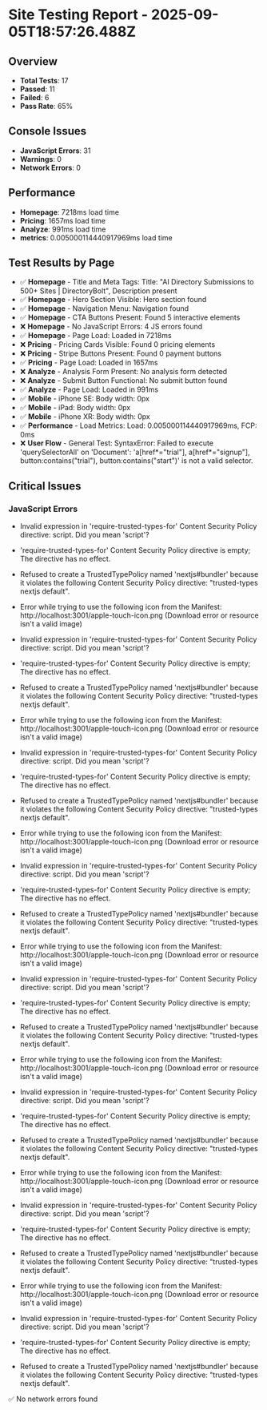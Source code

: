 # Site Testing Report - 2025-09-05T18:57:26.488Z

## Overview
- **Total Tests**: 17
- **Passed**: 11
- **Failed**: 6
- **Pass Rate**: 65%

## Console Issues
- **JavaScript Errors**: 31
- **Warnings**: 0
- **Network Errors**: 0

## Performance
- **Homepage**: 7218ms load time
- **Pricing**: 1657ms load time
- **Analyze**: 991ms load time
- **metrics**: 0.005000114440917969ms load time

## Test Results by Page
- ✅ **Homepage** - Title and Meta Tags: Title: "AI Directory Submissions to 500+ Sites | DirectoryBolt", Description present
- ✅ **Homepage** - Hero Section Visible: Hero section found
- ✅ **Homepage** - Navigation Menu: Navigation found
- ✅ **Homepage** - CTA Buttons Present: Found 5 interactive elements
- ❌ **Homepage** - No JavaScript Errors: 4 JS errors found
- ✅ **Homepage** - Page Load: Loaded in 7218ms
- ❌ **Pricing** - Pricing Cards Visible: Found 0 pricing elements
- ❌ **Pricing** - Stripe Buttons Present: Found 0 payment buttons
- ✅ **Pricing** - Page Load: Loaded in 1657ms
- ❌ **Analyze** - Analysis Form Present: No analysis form detected
- ❌ **Analyze** - Submit Button Functional: No submit button found
- ✅ **Analyze** - Page Load: Loaded in 991ms
- ✅ **Mobile** - iPhone SE: Body width: 0px
- ✅ **Mobile** - iPad: Body width: 0px
- ✅ **Mobile** - iPhone XR: Body width: 0px
- ✅ **Performance** - Load Metrics: Load: 0.005000114440917969ms, FCP: 0ms
- ❌ **User Flow** - General Test: SyntaxError: Failed to execute 'querySelectorAll' on 'Document': 'a[href*="trial"], a[href*="signup"], button:contains("trial"), button:contains("start")' is not a valid selector.

## Critical Issues
### JavaScript Errors
- Invalid expression in 'require-trusted-types-for' Content Security Policy directive: script. Did you mean 'script'?

- 'require-trusted-types-for' Content Security Policy directive is empty; The directive has no effect.

- Refused to create a TrustedTypePolicy named 'nextjs#bundler' because it violates the following Content Security Policy directive: "trusted-types nextjs default".
- Error while trying to use the following icon from the Manifest: http://localhost:3001/apple-touch-icon.png (Download error or resource isn't a valid image)
- Invalid expression in 'require-trusted-types-for' Content Security Policy directive: script. Did you mean 'script'?

- 'require-trusted-types-for' Content Security Policy directive is empty; The directive has no effect.

- Refused to create a TrustedTypePolicy named 'nextjs#bundler' because it violates the following Content Security Policy directive: "trusted-types nextjs default".
- Error while trying to use the following icon from the Manifest: http://localhost:3001/apple-touch-icon.png (Download error or resource isn't a valid image)
- Invalid expression in 'require-trusted-types-for' Content Security Policy directive: script. Did you mean 'script'?

- 'require-trusted-types-for' Content Security Policy directive is empty; The directive has no effect.

- Refused to create a TrustedTypePolicy named 'nextjs#bundler' because it violates the following Content Security Policy directive: "trusted-types nextjs default".
- Error while trying to use the following icon from the Manifest: http://localhost:3001/apple-touch-icon.png (Download error or resource isn't a valid image)
- Invalid expression in 'require-trusted-types-for' Content Security Policy directive: script. Did you mean 'script'?

- 'require-trusted-types-for' Content Security Policy directive is empty; The directive has no effect.

- Refused to create a TrustedTypePolicy named 'nextjs#bundler' because it violates the following Content Security Policy directive: "trusted-types nextjs default".
- Error while trying to use the following icon from the Manifest: http://localhost:3001/apple-touch-icon.png (Download error or resource isn't a valid image)
- Invalid expression in 'require-trusted-types-for' Content Security Policy directive: script. Did you mean 'script'?

- 'require-trusted-types-for' Content Security Policy directive is empty; The directive has no effect.

- Refused to create a TrustedTypePolicy named 'nextjs#bundler' because it violates the following Content Security Policy directive: "trusted-types nextjs default".
- Error while trying to use the following icon from the Manifest: http://localhost:3001/apple-touch-icon.png (Download error or resource isn't a valid image)
- Invalid expression in 'require-trusted-types-for' Content Security Policy directive: script. Did you mean 'script'?

- 'require-trusted-types-for' Content Security Policy directive is empty; The directive has no effect.

- Refused to create a TrustedTypePolicy named 'nextjs#bundler' because it violates the following Content Security Policy directive: "trusted-types nextjs default".
- Error while trying to use the following icon from the Manifest: http://localhost:3001/apple-touch-icon.png (Download error or resource isn't a valid image)
- Invalid expression in 'require-trusted-types-for' Content Security Policy directive: script. Did you mean 'script'?

- 'require-trusted-types-for' Content Security Policy directive is empty; The directive has no effect.

- Refused to create a TrustedTypePolicy named 'nextjs#bundler' because it violates the following Content Security Policy directive: "trusted-types nextjs default".
- Error while trying to use the following icon from the Manifest: http://localhost:3001/apple-touch-icon.png (Download error or resource isn't a valid image)
- Invalid expression in 'require-trusted-types-for' Content Security Policy directive: script. Did you mean 'script'?

- 'require-trusted-types-for' Content Security Policy directive is empty; The directive has no effect.

- Refused to create a TrustedTypePolicy named 'nextjs#bundler' because it violates the following Content Security Policy directive: "trusted-types nextjs default".


✅ No network errors found
